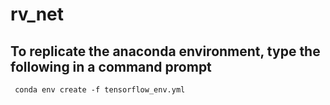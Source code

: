 # rv_net

## To replicate the anaconda environment, type the following in a command prompt
<p><code> conda env create -f tensorflow_env.yml </code></p> 
